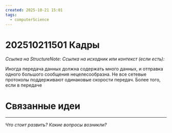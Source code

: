 ```yaml
---
created: 2025-10-21 15:01
tags:
  - computerScience
---
```

# 202510211501 Кадры

*Ссылка на StructureNote:*
*Ссылка на исходник или контекст (если есть):* 

Иногда передача данных должна содержать много данных, и отправка одного большого сообщения нецелесообразна. Не все сетевые протоколы поддерживают одинаковые скорости передач. Более того, если в передаче
# Связанные идеи

---

*Что стоит развить? Какие вопросы возникли?*
